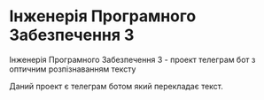 # Інженерія Програмного Забезпечення 3
Інженерія Програмного Забезпечення 3 - проект телеграм бот з оптичним розпізнаванням тексту

Даний проект є телеграм ботом який перекладає текст.
